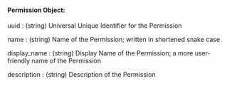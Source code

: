 #### Permission Object:

uuid
: (string) Universal Unique Identifier for the Permission

name
: (string) Name of the Permission; written in shortened snake case

display_name
: (string) Display Name of the Permission; a more user-friendly name of the Permission

description
: (string) Description of the Permission